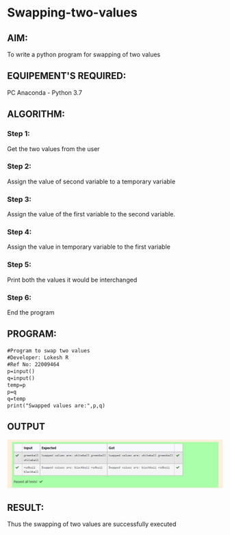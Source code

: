 # Swapping-two-values
## AIM:
To write a python program for swapping of two values
## EQUIPEMENT'S REQUIRED: 
PC
Anaconda - Python 3.7
## ALGORITHM: 
### Step 1:
Get the two values from the user
### Step 2: 
Assign the value of second variable to a temporary variable 
### Step 3: 
Assign the value of the first variable to the second variable.
### Step 4:  
Assign the value in temporary variable to the first variable
### Step 5: 
Print both the values it would be interchanged
### Step 6: 
End the program
## PROGRAM:
```
#Program to swap two values
#Developer: Lokesh R
#Ref No: 22009464
p=input()
q=input()
temp=p
p=q
q=temp
print("Swapped values are:",p,q)
```

## OUTPUT
![eig](output.png)



## RESULT:
Thus the swapping of two values are successfully executed



